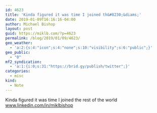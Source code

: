 ```yaml
---
id: 4623
title: 'Kinda figured it was time I joined th&#8230;&diams;'
date: 2019-01-09T16:16:16-04:00
author: Michael Bishop
layout: post
guid: https://miklb.com/?p=4623
permalink: /blog/2019/01/09/4623/
geo_weather:
  - 'a:2:{s:4:"icon";s:4:"none";s:10:"visibility";s:6:"public";}'
geo_public:
  - "0"
mf2_syndication:
  - 'a:1:{i:0;s:31:"https://brid.gy/publish/twitter";}'
categories:
  - misc
kind:
  - Note
---
```

Kinda figured it was time I joined the rest of the world  www.linkedin.com/in/miklbishop